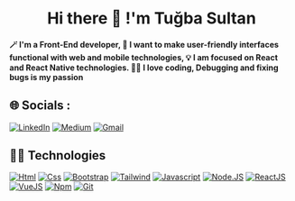### <h1 align="center"> Hi there 👋 !'m Tuğba Sultan </h1> 
<h4>🪄 I'm a Front-End developer,
    🤝 I want to make user-friendly interfaces functional with web and mobile technologies,
    💡 I am focused on React and React Native technologies.
    👩‍💻 I love coding, Debugging and fixing bugs is my passion
</h4>


## 🌐 Socials :

[![LinkedIn](https://img.shields.io/badge/LinkedIn-0077B5.svg?style=for-the-badge&logo=linkedin&logoColor=white)](https://linkedin.com/in/tubasultankoca/)
[![Medium](https://img.shields.io/badge/Medium-12100E.svg?style=for-the-badge&logo=Medium&logoColor=white)](https://medium.com/@tubasultankoca) 
[![Gmail](https://img.shields.io/badge/Gmail-D14836?style=for-the-badge&logo=gmail&logoColor=white)](https://mail.google.com/)

## 👩‍💻 Technologies

[![Html](https://img.shields.io/badge/HTML5-E34F26?style=for-the-badge&logo=html5&logoColor=white)](https://www.w3schools.com/html/)
[![Css](https://img.shields.io/badge/CSS3-1572B6?style=for-the-badge&logo=css3&logoColor=white)](https://www.w3schools.com/css/)
[![Bootstrap](https://img.shields.io/badge/Bootstrap-563D7C?style=for-the-badge&logo=bootstrap&logoColor=white)]([https://expressjs.com/](https://getbootstrap.com/))
[![Tailwind](https://img.shields.io/badge/Tailwind_CSS-38B2AC?style=for-the-badge&logo=tailwind-css&logoColor=white)](https://tailwindcss.com/)
[![Javascript](https://img.shields.io/badge/JavaScript-323330?style=for-the-badge&logo=javascript&logoColor=F7DF1E)](https://www.w3schools.com/js/)
[![Node.JS](https://img.shields.io/badge/Node%20js-339933?style=for-the-badge&logo=nodedotjs&logoColor=white)](https://nodejs.org/)
[![ReactJS](https://img.shields.io/badge/React-20232A?style=for-the-badge&logo=react&logoColor=61DAFB)](https://reactjs.org/)
[![VueJS](https://img.shields.io/badge/Vue%20js-35495E?style=for-the-badge&logo=vuedotjs&logoColor=4FC08D)](https://vuejs.org/)
[![Npm](https://img.shields.io/badge/npm-CB3837?style=for-the-badge&logo=npm&logoColor=white)](https://www.npmjs.com/)
[![Git](https://img.shields.io/badge/GIT-E44C30?style=for-the-badge&logo=git&logoColor=white)](https://git-scm.com/)

<!--
**tskoca/tskoca** is a ✨ _special_ ✨ repository because its `README.md` (this file) appears on your GitHub profile.

Here are some ideas to get you started:

- 🔭 I’m currently working on ...
- 🌱 I’m currently learning ...
- 👯 I’m looking to collaborate on ...
- 🤔 I’m looking for help with ...
- 💬 Ask me about ...
- 📫 How to reach me: ...
- 😄 Pronouns: ...
- ⚡ Fun fact: ...
-->
